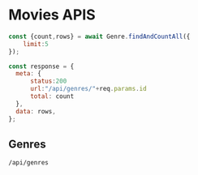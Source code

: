 # Movies APIS

```js
const {count,rows} = await Genre.findAndCountAll({
    limit:5
});

const response = {
  meta: {
      status:200
      url:"/api/genres/"+req.params.id
      total: count
  },
  data: rows,
};
```

## Genres

`/api/genres`
